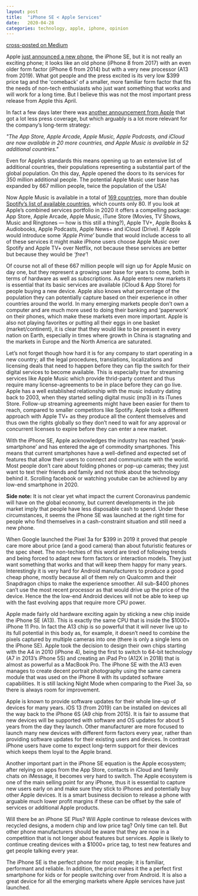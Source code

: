 ```yaml
---
layout: post
title:  "iPhone SE < Apple Services"
date:   2020-04-28
categories: technology, apple, iphone, opinion
---
```


[cross-posted on Medium](https://medium.com/@cedricbastin/apple-services-iphone-se-fe7072df0151)

Apple [just announced a new phone][iphone-announcement], the iPhone SE, but it is not really an exciting phone; it looks like an old phone (iPhone 8 from 2017) with an even older form factor (iPhone 6 from 2014) but with a very new processor (A13 from 2019).
What got people and the press excited is its very low \$399 price tag and the 'comeback' of a smaller, more familiar form factor that fits the needs of non-tech enthusiasts who just want something that works and will work for a long time.
But I believe this was not the most important press release from Apple this April.

In fact a few days later there was [another announcement from Apple][services-announcement] that got a lot less press coverage, but which arguably is a lot more relevant for the company’s long-term strategy:

*"The App Store, Apple Arcade, Apple Music, Apple Podcasts, and iCloud are now available in 20 more countries, and Apple Music is available in 52 additional countries."*

Even for Apple’s standards this means opening up to an extensive list of additional countries, their populations representing a substantial part of the global population.
On this day, Apple opened the doors to its services for 350 million additional people.
The potential Apple Music user base has expanded by 667 million people, twice the population of the USA!

Now Apple Music is available in a total of [169 countries][apple-music-countries], more than double [Spotify’s list of available countries][spotify-countries], which counts only 80.
If you look at Apple’s combined services portfolio in 2020 it offers a compelling package:
App Store, Apple Arcade, Apple Music, iTune Store (Movies, TV Shows, Music and Ringtones — how is this still a thing?), Apple TV+, Apple Books & Audiobooks, Apple Podcasts, Apple News+ and iCloud (Drive).
If Apple would introduce some *‘Apple Prime’* bundle that would include access to all of these services it might make iPhone users choose Apple Music over Spotify and Apple TV+ over Netflix, not because these services are better but because they would be *‘free’*!

Of course not all of these 667 million people will sign up for Apple Music on day one, but they represent a growing user base for years to come, both in terms of hardware as well as subscriptions.
As Apple enters new markets it is essential that its basic services are available (iCloud & App Store) for people buying a new device.
Apple also knows what percentage of the population they can potentially capture based on their experience in other countries around the world.
In many emerging markets people don’t own a computer and are much more used to doing their banking and ‘paperwork’ on their phones, which make these markets even more important.
Apple is also not playing favorites or putting all their eggs in one basket (market/continent), it is clear that they would like to be present in every nation on Earth, especially in times where growth in China is stagnating and the markets in Europe and the North America are saturated.

Let’s not forget though how hard it is for any company to start operating in a new country; all the legal procedures, translations, localizations and licensing deals that need to happen before they can flip the switch for their digital services to become available.
This is especially true for streaming services like Apple Music which provide thrid-party content and thus require many license-agreements to be in place before they can go live.
Apple has a well established relationship with the music industry dating back to 2003, when they started selling digital music (mp3) in its iTunes Store.
Follow-up streaming agreements might have been easier for them to reach, compared to smaller competitors like Spotify.
Apple took a different approach with Apple TV+ as they produce all the content themselves and thus own the rights globally so they don’t need to wait for any approval or concurrent licenses to expire before they can enter a new market.

With the iPhone SE, Apple acknowledges the industry has reached ‘peak-smartphone’ and has entered the age of commodity smartphones.
This means that current smartphones have a well-defined and expected set of features that allow their users to connect and communicate with the world.
Most people don’t care about folding phones or pop-up cameras; they just want to text their friends and family and not think about the technology behind it.
Scrolling facebook or watching youtube can be achieved by any low-end smartphone in 2020.

**Side note:** It is not clear yet what impact the current Coronavirus pandemic will have on the global economy, but current developments in the job market imply that people have less disposable cash to spend.
Under these circumstances, it seems the iPhone SE was launched at the right time for people who find themselves in a cash-constraint situation and still need a new phone.

When Google launched the Pixel 3a for \$399 in 2019 it proved that people care more about price (and a good camera) than about futuristic features or the spec sheet.
The non-techies of this world are tired of following trends and being forced to adapt new form factors or interaction models.
They just want something that works and that will keep them happy for many years.
Interestingly it is very hard for Android manufacturers to produce a good cheap phone, mostly because all of them rely on Qualcomm and their Snapdragon chips to make the experience smoother.
All sub-\$400 phones can’t use the most recent processor as that would drive up the price of the device.
Hence the the low-end Android devices will not be able to keep up with the fast evolving apps that require more CPU power.

Apple made fairly old hardware exciting again by sticking a new chip inside the iPhone SE (A13).
This is exactly the same CPU that is inside the \$1000+ iPhone 11 Pro.
In fact the A13 chip is so powerful that it will never live up to its full potential in this body as, for example, it doesn’t need to combine the pixels captured by multiple cameras into one (there is only a single lens on the iPhone SE).
Apple took the decision to design their own chips starting with the A4 in 2010 (iPhone 4), being the first to switch to 64-bit technology (A7 in 2013’s iPhone 5S) and creating an iPad Pro (A12X in 2018) that is almost as powerful as a MacBook Pro.
The iPhone SE with the A13 even manages to create decent portrait photography using the same camera module that was used on the iPhone 8 with its updated software capabilities.
It is still lacking Night Mode when comparing to the Pixel 3a, so there is always room for improvement.

Apple is known to provide software updates for their whole line-up of devices for many years.
iOS 13 (from 2019) can be installed on devices all the way back to the iPhone 6S (A9 chip from 2015).
It is fair to assume that new devices will be supported with software and OS updates for about 5 years from the day they launch.
Other manufacturer are more focused to launch many new devices with different form factors every year, rather than providing software updates for their existing users and devices.
In contrast iPhone users have come to expect long-term support for their devices which keeps them loyal to the Apple brand.

Another important part in the iPhone SE equation is the Apple ecosystem;
after relying on apps from the App Store, contacts in iCloud and family chats on iMessage, it becomes very hard to switch.
The Apple ecosystem is one of the main selling point for any iPhone, thus it is essential to capture new users early on and make sure they stick to iPhones and potentially buy other Apple devices.
It is a smart business decision to release a phone with arguable much lower profit margins if these can be offset by the sale of services or additional Apple products.

Will there be an iPhone SE Plus?
Will Apple continue to release devices with recycled designs, a modern chip and low price tag?
Only time can tell.
But other phone manufacturers should be aware that they are now in a competition that is not longer about features but services.
Apple is likely to continue creating devices with a $1000+ price tag, to test new features and get people talking every year.

The iPhone SE is the perfect phone for most people;
it is familiar, performant and reliable.
In addition, the price makes it the a perfect first smartphone for kids or for people switching over from Android.
It is also a great device for all the emerging markets where Apple services have just launched.

[iphone-announcement]: https://www.apple.com/newsroom/2020/04/iphone-se-a-powerful-new-smartphone-in-a-popular-design/ 
[services-announcement]: https://www.apple.com/newsroom/2020/04/apple-services-now-available-in-more-countries-around-the-world/
[spotify-countries]: https://support.spotify.com/us/using_spotify/getting_started/full-list-of-territories-where-spotify-is-available/
[apple-music-countries]: https://support.apple.com/en-us/HT204411
